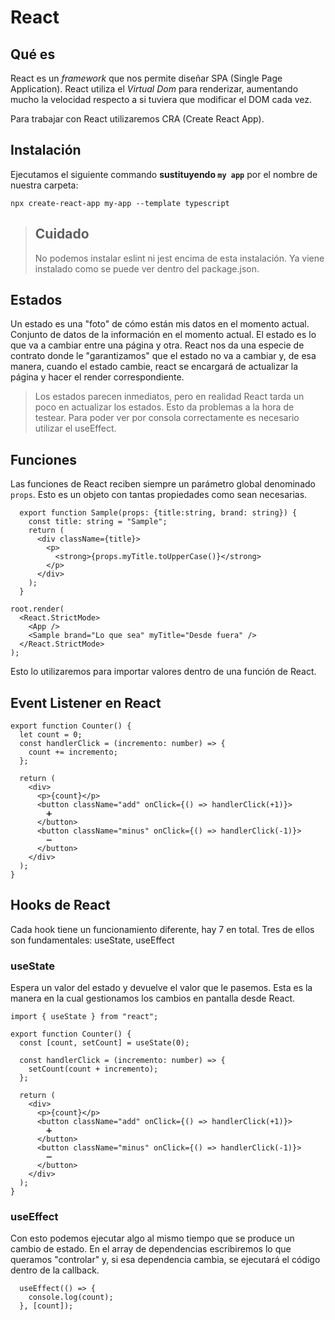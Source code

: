 # React

## Qué es

React es un _framework_ que nos permite diseñar SPA (Single Page Application). React utiliza el _Virtual Dom_ para renderizar, aumentando mucho la velocidad respecto a si tuviera que modificar el DOM cada vez.

Para trabajar con React utilizaremos CRA (Create React App).

## Instalación

Ejecutamos el siguiente commando **sustituyendo `my app`** por el nombre de nuestra carpeta:

  ```git
  npx create-react-app my-app --template typescript
  ```

>## Cuidado
>
>No podemos instalar eslint ni jest encima de esta instalación. Ya viene instalado como se puede ver dentro del package.json.

## Estados

Un estado es una "foto" de cómo están mis datos en el momento actual. Conjunto de datos de la información en el momento actual. El estado es lo que va a cambiar entre una página y otra. React nos da una especie de contrato donde le "garantizamos" que el estado no va a cambiar y, de esa manera, cuando el estado cambie, react se encargará de actualizar la página y hacer el render correspondiente.

>Los estados parecen inmediatos, pero en realidad React tarda un poco en actualizar los estados. Esto da problemas a la hora de testear. Para poder ver por consola correctamente es necesario utilizar el useEffect.

## Funciones

Las funciones de React reciben siempre un parámetro global denominado `props`. Esto es un objeto con tantas propiedades como sean necesarias.

```tsx
  export function Sample(props: {title:string, brand: string}) {
    const title: string = "Sample";
    return (
      <div className={title}>
        <p>
          <strong>{props.myTitle.toUpperCase()}</strong>
        </p>
      </div>
    );
  }
```

```tsx
root.render(
  <React.StrictMode>
    <App />
    <Sample brand="Lo que sea" myTitle="Desde fuera" />
  </React.StrictMode>
);
```

Esto lo utilizaremos para importar valores dentro de una función de React.

## Event Listener en React

```tsx
export function Counter() {
  let count = 0;
  const handlerClick = (incremento: number) => {
    count += incremento;
  };

  return (
    <div>
      <p>{count}</p>
      <button className="add" onClick={() => handlerClick(+1)}>
        ➕
      </button>
      <button className="minus" onClick={() => handlerClick(-1)}>
        ➖
      </button>
    </div>
  );
}
```

## Hooks de React

Cada hook tiene un funcionamiento diferente, hay 7 en total. Tres de ellos son fundamentales: useState, useEffect

### useState

Espera un valor del estado y devuelve el valor que le pasemos. Esta es la manera en la cual gestionamos los cambios en pantalla desde React.

```tsx
import { useState } from "react";

export function Counter() {
  const [count, setCount] = useState(0);

  const handlerClick = (incremento: number) => {
    setCount(count + incremento);
  };

  return (
    <div>
      <p>{count}</p>
      <button className="add" onClick={() => handlerClick(+1)}>
        ➕
      </button>
      <button className="minus" onClick={() => handlerClick(-1)}>
        ➖
      </button>
    </div>
  );
}
```

### useEffect

Con esto podemos ejecutar algo al mismo tiempo que se produce un cambio de estado. En el array de dependencias escribiremos lo que queramos "controlar" y, si esa dependencia cambia, se ejecutará el código dentro de la callback.

```tsx
  useEffect(() => {
    console.log(count);
  }, [count]);
```
